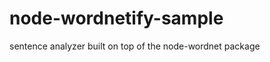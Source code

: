 node-wordnetify-sample
==============================

sentence analyzer built on top of the node-wordnet package
